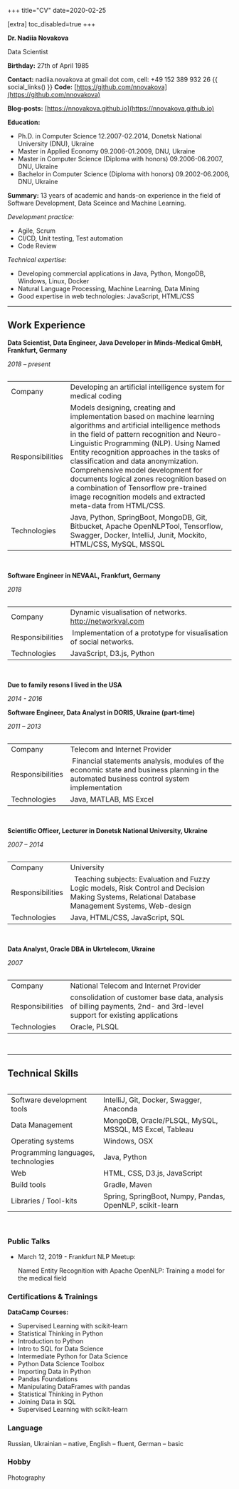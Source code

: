 +++
title="CV"
date=2020-02-25

[extra]
toc_disabled=true
+++

**Dr. Nadiia Novakova**

Data Scientist

**Birthday:** 27th of April 1985

**Contact:** nadiia.novakova at gmail dot com, cell: +49 152 389 932 26
{{ social_links() }}
**Code:** [https://github.com/nnovakova](https://github.com/nnovakova)

**Blog-posts:** [https://nnovakova.github.io](https://nnovakova.github.io)

**Education:** 
- Ph.D. in Computer Science 12.2007-02.2014, Donetsk National University (DNU), Ukraine
- Master in Applied Economy 09.2006-01.2009, DNU, Ukraine
- Master in Computer Science (Diploma with honors) 09.2006-06.2007, DNU, Ukraine 
- Bachelor in Computer Science (Diploma with honors) 09.2002-06.2006, DNU, Ukraine 

**Summary:** 13 years of academic and hands-on experience in the field of Software Development, Data Sceince and Machine Learning.

_Development practice:_

- Agile, Scrum
- CI/CD, Unit testing, Test automation
- Code Review

_Technical expertise:_
- Developing commercial applications in Java, Python, MongoDB, Windows, Linux, Docker
- Natural Language Processing, Machine Learning, Data Mining
- Good expertise in web technologies: JavaScript, HTML/CSS

---

## Work Experience

**Data Scientist, Data Engineer, Java Developer in Minds-Medical GmbH, Frankfurt, Germany**

_2018 – present_

 <table align="left">
    <tr>
        <td align="left">Company</td>
        <td align="left">
        Developing an artificial intelligence system for medical coding
        </td>        
    </tr>
    <tr>
        <td align="left">Responsibilities</td>                
        <td align="left">
        Models designing, creating and implementation based on machine learning algorithms and artificial intelligence methods in the field of pattern recognition and Neuro-Linguistic Programming (NLP). Using Named Entity recognition approaches in the tasks of classification and data anonymization. Comprehensive model development for documents logical zones recognition based on a combination of Tensorflow pre-trained image recognition models and extracted meta-data from HTML/CSS. 
        </td>        
    </tr>
    <tr>
        <td align="left">Technologies</td>
        <td align="left">Java, Python, SpringBoot, MongoDB, Git, Bitbucket, Apache OpenNLPTool, Tensorflow, Swagger, Docker, IntelliJ, Junit, Mockito, HTML/CSS, MySQL, MSSQL</td>        
    </tr>
</table>  
&nbsp;      

**Software Engineer in NEVAAL, Frankfurt, Germany**

_2018_

<table align="left">
    <tr>
        <td align="left">Company</td>
        <td align="left">
        Dynamic visualisation of networks. <a href="http://networkval.com">http://networkval.com</a>
        </td>        
    </tr>
    <tr>
        <td align="left">Responsibilities</td>                
        <td align="left"> Implementation of a prototype for visualisation of social networks.</td>        
    </tr>
    <tr>
        <td align="left">Technologies</td>
        <td align="left">JavaScript, D3.js, Python</td>        
    </tr>
</table>  
&nbsp;

**Due to family resons I lived in the USA**

_2014 - 2016_

**Software Engineer, Data Analyst in DORIS, Ukraine (part-time)**

_2011 – 2013_

<table align="left">
    <tr>
        <td align="left">Company</td>
        <td align="left">
        Telecom and Internet Provider
        </td>        
    </tr>
    <tr>
        <td align="left">Responsibilities</td>                
        <td align="left">
          Financial statements analysis, modules of the economic state and business planning in the automated business control system implementation
        </td>        
    </tr>
    <tr>
        <td align="left">Technologies</td>
        <td align="left">Java, MATLAB, MS Excel</td>        
    </tr>
</table>  
&nbsp;      

**Scientific Officer, Lecturer in Donetsk National University, Ukraine**

_2007 – 2014_

<table align="left">
    <tr>
        <td align="left">Company</td>
        <td align="left">
        University
        </td>        
    </tr>
    <tr>
        <td align="left">Responsibilities</td>                
        <td align="left">
          Teaching subjects: Evaluation and Fuzzy Logic models, Risk Control and Decision Making Systems, Relational Database Management Systems, Web-design
        </td>        
    </tr>
    <tr>
        <td align="left">Technologies</td>
        <td align="left">Java, HTML/CSS, JavaScript, SQL</td>        
    </tr>
</table>  
&nbsp;     

**Data Analyst, Oracle DBA in Ukrtelecom, Ukraine**

_2007_

<table align="left">
    <tr>
        <td align="left">Company</td>
        <td align="left">National Telecom and Internet Provider</td>        
    </tr>
    <tr>
        <td align="left">Responsibilities</td>                
        <td align="left">consolidation of customer base data, analysis of billing payments, 2nd- and 3rd-level support for existing applications</td>        
    </tr>
    <tr>
        <td align="left">Technologies</td>
        <td align="left">Oracle, PLSQL</td>        
    </tr>
</table>  
&nbsp;   

--- 

## Technical Skills

<table align="left">
    <tr>
        <td align="left">Software development tools</td>
        <td align="left">
        IntelliJ, Git, Docker, Swagger, Anaconda
        </td>        
    </tr>
    <tr>
        <td align="left">Data Management</td>
        <td align="left">
        MongoDB, Oracle/PLSQL, MySQL, MSSQL, MS Excel, Tableau
        </td>        
    </tr>
    <tr>
        <td align="left">Operating systems</td>
        <td align="left">Windows, OSX</td>        
    </tr>
    <tr>
        <td align="left">Programming languages, technologies</td>
        <td align="left">Java, Python</td>        
    </tr>
    <tr>
        <td align="left">Web</td>
        <td align="left">HTML, CSS, D3.js, JavaScript</td>        
    </tr>    
    <tr>
        <td align="left">Build tools</td>
        <td align="left">Gradle, Maven</td>
    </tr>
    <tr>
        <td align="left">Libraries / Tool-kits</td>
        <td align="left">Spring, SpringBoot, Numpy, Pandas, OpenNLP, scikit-learn</td>        
    </tr>
</table>
&nbsp;

### Public Talks

- March 12, 2019 - Frankfurt NLP Meetup:

    Named Entity Recognition with Apache OpenNLP: Training a model for the medical field

### Certifications & Trainings

**DataCamp Courses:** 
- Supervised Learning with scikit-learn
- Statistical Thinking in Python
- Introduction to Python
- Intro to SQL for Data Science
- Intermediate Python for Data Science
- Python Data Science Toolbox
- Importing Data in Python
- Pandas Foundations
- Manipulating DataFrames with pandas
- Statistical Thinking in Python
- Joining Data in SQL
- Supervised Learning with scikit-learn

### Language
Russian, Ukrainian – native, English – fluent, German – basic

### Hobby
Photography       

